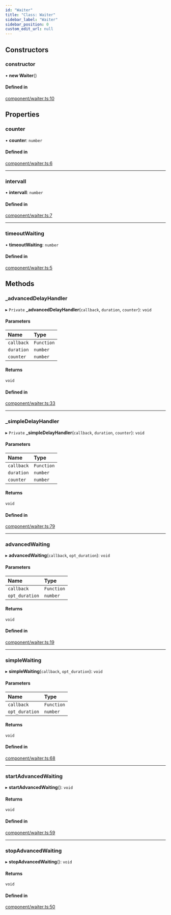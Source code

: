 ```yaml
---
id: "Waiter"
title: "Class: Waiter"
sidebar_label: "Waiter"
sidebar_position: 0
custom_edit_url: null
---
```


## Constructors

### constructor

• **new Waiter**()

#### Defined in

[component/waiter.ts:10](https://bitbucket.org/siposdani87/sui-js/src/412afc3/src/component/waiter.ts#lines-10)

## Properties

### counter

• **counter**: `number`

#### Defined in

[component/waiter.ts:6](https://bitbucket.org/siposdani87/sui-js/src/412afc3/src/component/waiter.ts#lines-6)

___

### intervall

• **intervall**: `number`

#### Defined in

[component/waiter.ts:7](https://bitbucket.org/siposdani87/sui-js/src/412afc3/src/component/waiter.ts#lines-7)

___

### timeoutWaiting

• **timeoutWaiting**: `number`

#### Defined in

[component/waiter.ts:5](https://bitbucket.org/siposdani87/sui-js/src/412afc3/src/component/waiter.ts#lines-5)

## Methods

### \_advancedDelayHandler

▸ `Private` **_advancedDelayHandler**(`callback`, `duration`, `counter`): `void`

#### Parameters

| Name | Type |
| :------ | :------ |
| `callback` | `Function` |
| `duration` | `number` |
| `counter` | `number` |

#### Returns

`void`

#### Defined in

[component/waiter.ts:33](https://bitbucket.org/siposdani87/sui-js/src/412afc3/src/component/waiter.ts#lines-33)

___

### \_simpleDelayHandler

▸ `Private` **_simpleDelayHandler**(`callback`, `duration`, `counter`): `void`

#### Parameters

| Name | Type |
| :------ | :------ |
| `callback` | `Function` |
| `duration` | `number` |
| `counter` | `number` |

#### Returns

`void`

#### Defined in

[component/waiter.ts:79](https://bitbucket.org/siposdani87/sui-js/src/412afc3/src/component/waiter.ts#lines-79)

___

### advancedWaiting

▸ **advancedWaiting**(`callback`, `opt_duration`): `void`

#### Parameters

| Name | Type |
| :------ | :------ |
| `callback` | `Function` |
| `opt_duration` | `number` |

#### Returns

`void`

#### Defined in

[component/waiter.ts:19](https://bitbucket.org/siposdani87/sui-js/src/412afc3/src/component/waiter.ts#lines-19)

___

### simpleWaiting

▸ **simpleWaiting**(`callback`, `opt_duration`): `void`

#### Parameters

| Name | Type |
| :------ | :------ |
| `callback` | `Function` |
| `opt_duration` | `number` |

#### Returns

`void`

#### Defined in

[component/waiter.ts:68](https://bitbucket.org/siposdani87/sui-js/src/412afc3/src/component/waiter.ts#lines-68)

___

### startAdvancedWaiting

▸ **startAdvancedWaiting**(): `void`

#### Returns

`void`

#### Defined in

[component/waiter.ts:59](https://bitbucket.org/siposdani87/sui-js/src/412afc3/src/component/waiter.ts#lines-59)

___

### stopAdvancedWaiting

▸ **stopAdvancedWaiting**(): `void`

#### Returns

`void`

#### Defined in

[component/waiter.ts:50](https://bitbucket.org/siposdani87/sui-js/src/412afc3/src/component/waiter.ts#lines-50)

